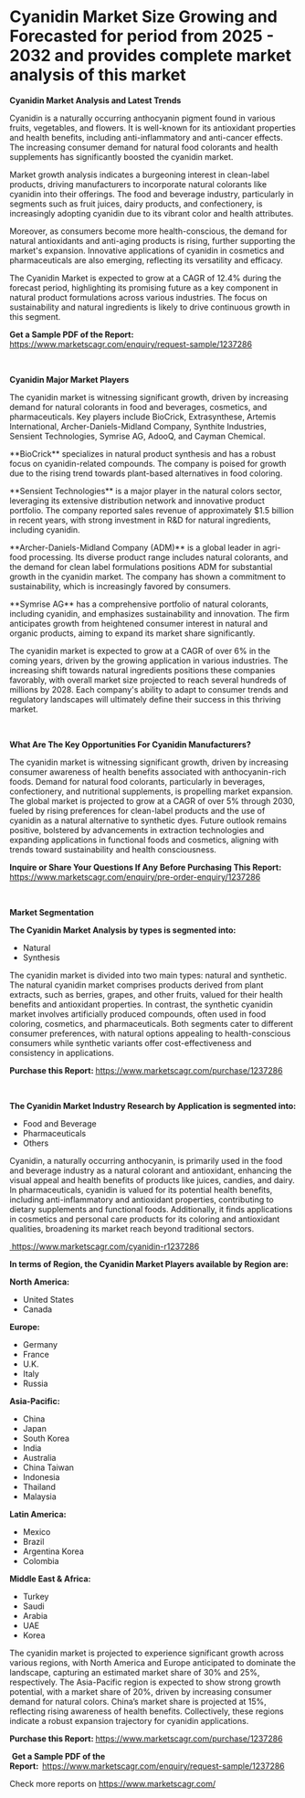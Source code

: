 <p><h1>Cyanidin Market Size Growing and Forecasted for period from 2025 - 2032 and provides complete market analysis of this market</h1></p><p><strong>Cyanidin Market Analysis and Latest Trends</strong></p>
<p><p>Cyanidin is a naturally occurring anthocyanin pigment found in various fruits, vegetables, and flowers. It is well-known for its antioxidant properties and health benefits, including anti-inflammatory and anti-cancer effects. The increasing consumer demand for natural food colorants and health supplements has significantly boosted the cyanidin market. </p><p>Market growth analysis indicates a burgeoning interest in clean-label products, driving manufacturers to incorporate natural colorants like cyanidin into their offerings. The food and beverage industry, particularly in segments such as fruit juices, dairy products, and confectionery, is increasingly adopting cyanidin due to its vibrant color and health attributes. </p><p>Moreover, as consumers become more health-conscious, the demand for natural antioxidants and anti-aging products is rising, further supporting the market's expansion. Innovative applications of cyanidin in cosmetics and pharmaceuticals are also emerging, reflecting its versatility and efficacy. </p><p>The Cyanidin Market is expected to grow at a CAGR of 12.4% during the forecast period, highlighting its promising future as a key component in natural product formulations across various industries. The focus on sustainability and natural ingredients is likely to drive continuous growth in this segment.</p></p>
<p><strong>Get a Sample PDF of the Report:&nbsp;</strong> <a href="https://www.marketscagr.com/enquiry/request-sample/1237286?utm_campaign=1911&utm_medium=2&utm_source=Github&utm_content=ia&utm_term=30012025&utm_id=cyanidin">https://www.marketscagr.com/enquiry/request-sample/1237286</a></p>
<p>&nbsp;</p>
<p><strong>Cyanidin Major Market Players</strong></p>
<p><p>The cyanidin market is witnessing significant growth, driven by increasing demand for natural colorants in food and beverages, cosmetics, and pharmaceuticals. Key players include BioCrick, Extrasynthese, Artemis International, Archer-Daniels-Midland Company, Synthite Industries, Sensient Technologies, Symrise AG, AdooQ, and Cayman Chemical.</p><p>**BioCrick** specializes in natural product synthesis and has a robust focus on cyanidin-related compounds. The company is poised for growth due to the rising trend towards plant-based alternatives in food coloring. </p><p>**Sensient Technologies** is a major player in the natural colors sector, leveraging its extensive distribution network and innovative product portfolio. The company reported sales revenue of approximately $1.5 billion in recent years, with strong investment in R&D for natural ingredients, including cyanidin.</p><p>**Archer-Daniels-Midland Company (ADM)** is a global leader in agri-food processing. Its diverse product range includes natural colorants, and the demand for clean label formulations positions ADM for substantial growth in the cyanidin market. The company has shown a commitment to sustainability, which is increasingly favored by consumers.</p><p>**Symrise AG** has a comprehensive portfolio of natural colorants, including cyanidin, and emphasizes sustainability and innovation. The firm anticipates growth from heightened consumer interest in natural and organic products, aiming to expand its market share significantly.</p><p>The cyanidin market is expected to grow at a CAGR of over 6% in the coming years, driven by the growing application in various industries. The increasing shift towards natural ingredients positions these companies favorably, with overall market size projected to reach several hundreds of millions by 2028. Each company's ability to adapt to consumer trends and regulatory landscapes will ultimately define their success in this thriving market.</p></p>
<p>&nbsp;</p>
<p><strong>What Are The Key Opportunities For Cyanidin Manufacturers?</strong></p>
<p><p>The cyanidin market is witnessing significant growth, driven by increasing consumer awareness of health benefits associated with anthocyanin-rich foods. Demand for natural food colorants, particularly in beverages, confectionery, and nutritional supplements, is propelling market expansion. The global market is projected to grow at a CAGR of over 5% through 2030, fueled by rising preferences for clean-label products and the use of cyanidin as a natural alternative to synthetic dyes. Future outlook remains positive, bolstered by advancements in extraction technologies and expanding applications in functional foods and cosmetics, aligning with trends toward sustainability and health consciousness.</p></p>
<p><strong>Inquire or Share Your Questions If Any Before Purchasing This Report:</strong> <a href="https://www.marketscagr.com/enquiry/pre-order-enquiry/1237286?utm_campaign=1911&utm_medium=2&utm_source=Github&utm_content=ia&utm_term=30012025&utm_id=cyanidin">https://www.marketscagr.com/enquiry/pre-order-enquiry/1237286</a></p>
<p>&nbsp;</p>
<p><strong>Market Segmentation</strong></p>
<p><strong>The Cyanidin Market Analysis by types is segmented into:</strong></p>
<p><ul><li>Natural</li><li>Synthesis</li></ul></p>
<p><p>The cyanidin market is divided into two main types: natural and synthetic. The natural cyanidin market comprises products derived from plant extracts, such as berries, grapes, and other fruits, valued for their health benefits and antioxidant properties. In contrast, the synthetic cyanidin market involves artificially produced compounds, often used in food coloring, cosmetics, and pharmaceuticals. Both segments cater to different consumer preferences, with natural options appealing to health-conscious consumers while synthetic variants offer cost-effectiveness and consistency in applications.</p></p>
<p><strong>Purchase this Report:&nbsp;</strong><a href="https://www.marketscagr.com/purchase/1237286?utm_campaign=1911&utm_medium=2&utm_source=Github&utm_content=ia&utm_term=30012025&utm_id=cyanidin">https://www.marketscagr.com/purchase/1237286</a></p>
<p>&nbsp;</p>
<p><strong>The Cyanidin Market Industry Research by Application is segmented into:</strong></p>
<p><ul><li>Food and Beverage</li><li>Pharmaceuticals</li><li>Others</li></ul></p>
<p><p>Cyanidin, a naturally occurring anthocyanin, is primarily used in the food and beverage industry as a natural colorant and antioxidant, enhancing the visual appeal and health benefits of products like juices, candies, and dairy. In pharmaceuticals, cyanidin is valued for its potential health benefits, including anti-inflammatory and antioxidant properties, contributing to dietary supplements and functional foods. Additionally, it finds applications in cosmetics and personal care products for its coloring and antioxidant qualities, broadening its market reach beyond traditional sectors.</p></p>
<p><a href="https://www.marketscagr.com/cyanidin-r1237286?utm_campaign=1911&utm_medium=2&utm_source=Github&utm_content=ia&utm_term=30012025&utm_id=cyanidin">&nbsp;https://www.marketscagr.com/cyanidin-r1237286</a></p>
<p><strong>In terms of Region, the Cyanidin Market Players available by Region are:</strong></p>
<p>
    <p> <strong> North America: </strong>
        <ul>
            <li>United States</li>
            <li>Canada</li>
        </ul>
        </p> 
    <p> <strong> Europe: </strong>
        <ul>
            <li>Germany</li>
            <li>France</li>
            <li>U.K.</li>
            <li>Italy</li>
            <li>Russia</li>
        </ul>
        </p> 
    <p> <strong> Asia-Pacific: </strong>
        <ul>
            <li>China</li>
            <li>Japan</li>
            <li>South Korea</li>
            <li>India</li>
            <li>Australia</li>
            <li>China Taiwan</li>
            <li>Indonesia</li>
            <li>Thailand</li>
            <li>Malaysia</li>
        </ul>
        </p> 
    <p> <strong> Latin America: </strong>
        <ul>
            <li>Mexico</li>
            <li>Brazil</li>
            <li>Argentina Korea</li>
            <li>Colombia</li>
        </ul>
        </p> 
    <p> <strong> Middle East & Africa: </strong>
        <ul>
            <li>Turkey</li>
            <li>Saudi</li>
            <li>Arabia</li>
            <li>UAE</li>
            <li>Korea</li>
        </ul>
    </p>
    </p>
<p><p>The cyanidin market is projected to experience significant growth across various regions, with North America and Europe anticipated to dominate the landscape, capturing an estimated market share of 30% and 25%, respectively. The Asia-Pacific region is expected to show strong growth potential, with a market share of 20%, driven by increasing consumer demand for natural colors. China’s market share is projected at 15%, reflecting rising awareness of health benefits. Collectively, these regions indicate a robust expansion trajectory for cyanidin applications.</p></p>
<p><strong>Purchase this Report: </strong><a href="https://www.marketscagr.com/purchase/1237286?utm_campaign=1911&utm_medium=2&utm_source=Github&utm_content=ia&utm_term=30012025&utm_id=cyanidin">https://www.marketscagr.com/purchase/1237286</a></p>
<p>&nbsp;<strong>Get a Sample PDF of the Report:&nbsp;&nbsp;</strong><a href="https://www.marketscagr.com/enquiry/request-sample/1237286?utm_campaign=1911&utm_medium=2&utm_source=Github&utm_content=ia&utm_term=30012025&utm_id=cyanidin">https://www.marketscagr.com/enquiry/request-sample/1237286</a></p>
<p><strong></strong></p>
<p>Check more reports on <a href="https://www.marketscagr.com/?utm_campaign=1911&utm_medium=2&utm_source=Github&utm_content=ia&utm_term=30012025&utm_id=cyanidin">https://www.marketscagr.com/</a></p>